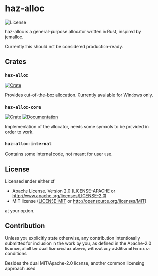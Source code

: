 # haz-alloc

![License](https://shields.io/crates/l/haz-alloc)

haz-alloc is a general-purpose allocator written in Rust, inspired by jemalloc.

Currently this should not be considered production-ready.

## Crates

### `haz-alloc`

[![Crate](https://shields.io/crates/v/haz-alloc)](https://crates.io/crates/haz-alloc)

Provides out-of-the-box allocation. Currently available for Windows only.

### `haz-alloc-core`

[![Crate](https://shields.io/crates/v/haz-alloc-core)](https://crates.io/crates/haz-alloc-core)
[![Documentation](https://shields.io/docsrs/haz-alloc-core)](https://docs.rs/haz-alloc-core)

Implementation of the allocator, needs some symbols to be provided in order to
work.

### `haz-alloc-internal`

Contains some internal code, not meant for user use.

## License

Licensed under either of

 * Apache License, Version 2.0
   ([LICENSE-APACHE](LICENSE-APACHE) or http://www.apache.org/licenses/LICENSE-2.0)
 * MIT license
   ([LICENSE-MIT](LICENSE-MIT) or http://opensource.org/licenses/MIT)

at your option.

## Contribution

Unless you explicitly state otherwise, any contribution intentionally submitted
for inclusion in the work by you, as defined in the Apache-2.0 license, shall be
dual licensed as above, without any additional terms or conditions.

Besides the dual MIT/Apache-2.0 license, another common licensing approach used
